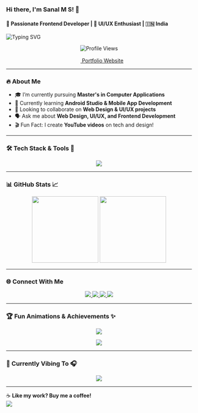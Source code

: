 ### Hi there, I'm **Sanal M S**! 👋  
#### 🚀 Passionate Frontend Developer | 🎨 UI/UX Enthusiast | 🇮🇳 India  

![Typing SVG](https://readme-typing-svg.herokuapp.com?font=Fira+Code&pause=1000&color=00FF00&center=true&width=500&lines=Frontend+Developer;UI%2FUX+Designer;Tech+Enthusiast;Passionate+Coder)  

<p align="center">
  <img src="https://komarev.com/ghpvc/?username=sanal-m-s&label=Profile%20Views&color=0e75b6&style=flat" alt="Profile Views" />
  <p align="center">
  <a href="https://sanalms.vercel.app/" target="_blank">
     <img src="https://img.icons8.com/ios-filled/50/000000/domain.png" width="16"/> Portfolio Website
  </a>
  </p>  
</p>  

---

### 🔥 About Me  
- 🎓 I’m currently pursuing **Master's in Computer Applications**  
- 📱 Currently learning **Android Studio & Mobile App Development**  
- 🤝 Looking to collaborate on **Web Design & UI/UX projects**  
- 🗣 Ask me about **Web Design, UI/UX, and Frontend Development**  
- 🎬 Fun Fact: I create **YouTube videos** on tech and design!  

---

### 🛠️ Tech Stack & Tools 🚀  
<p align="center">
  <img src="https://skillicons.dev/icons?i=html,css,js,react,tailwind,bootstrap,java,python,php,mysql,mongodb,androidstudio,vscode,figma,photoshop,illustrator&perline=8" />
</p>  

---

### 📊 GitHub Stats 📈  
<p align="center">
  <img src="https://github-readme-stats.vercel.app/api?username=sanal-m-s&show_icons=true&theme=radical" height="180em" />
  <img src="https://github-readme-stats.vercel.app/api/top-langs/?username=sanal-m-s&layout=compact&theme=radical" height="180em" />
</p>  

---

### 🌐 Connect With Me  
<p align="center">
  <a href="https://twitter.com/sanal80469020" target="_blank">
    <img src="https://img.shields.io/badge/Twitter-%231DA1F2.svg?&style=for-the-badge&logo=twitter&logoColor=white" />
  </a>
  <a href="https://linkedin.com/in/sanal-m-s-a75b77276" target="_blank">
    <img src="https://img.shields.io/badge/LinkedIn-%230A66C2.svg?&style=for-the-badge&logo=linkedin&logoColor=white" />
  </a>
  <a href="https://instagram.com/__.sanal.__" target="_blank">
    <img src="https://img.shields.io/badge/Instagram-%23E4405F.svg?&style=for-the-badge&logo=instagram&logoColor=white" />
  </a>
  <a href="https://www.youtube.com/c/sanal9584" target="_blank">
    <img src="https://img.shields.io/badge/YouTube-%23FF0000.svg?&style=for-the-badge&logo=youtube&logoColor=white" />
  </a>
</p>  

---

### 🏆 Fun Animations & Achievements ✨  
<p align="center">
  <img src="https://github-profile-trophy.vercel.app/?username=sanal-m-s&column=6&theme=radical" />
</p>  
<p align="center">
  <img src="https://github-readme-activity-graph.cyclic.app/graph?username=sanal-m-s" />
</p>  

---

### 🎵 Currently Vibing To 🎧  
<p align="center">
  <img src="https://spotify-github-profile.vercel.app/api/view?uid=your_spotify_id&cover_image=true&theme=default&show_offline=false&background_color=121212" />
</p>  

---

☕ **Like my work? Buy me a coffee!**  
<a href="https://www.buymeacoffee.com/sanalms" target="_blank">
  <img src="https://img.shields.io/badge/Buy%20Me%20a%20Coffee-%23FFDD00.svg?&style=for-the-badge&logo=buy-me-a-coffee&logoColor=black" />
</a>  
